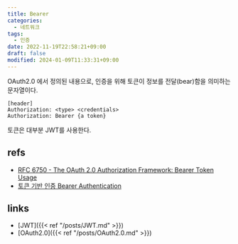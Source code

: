 ```yaml
---
title: Bearer
categories:
  - 네트워크
tags:
  - 인증
date: 2022-11-19T22:58:21+09:00
draft: false
modified: 2024-01-09T11:33:31+09:00
---
```

OAuth2.0 에서 정의된 내용으로, 인증을 위해 토큰이 정보를 전달(bear)함을 의미하는 문자열이다.

```
[header]
Authorization: <type> <credentials>
Authorization: Bearer {a token}
```

토큰은 대부분 JWT를 사용한다.

## refs
- [RFC 6750 - The OAuth 2.0 Authorization Framework: Bearer Token Usage](https://datatracker.ietf.org/doc/html/rfc6750)
- [토큰 기반 인증 Bearer Authentication](https://www.ssemi.net/what-is-the-bearer-authentication/)


## links
- [JWT]({{< ref "/posts/JWT.md" >}})
- [OAuth2.0]({{< ref "/posts/OAuth2.0.md" >}})
